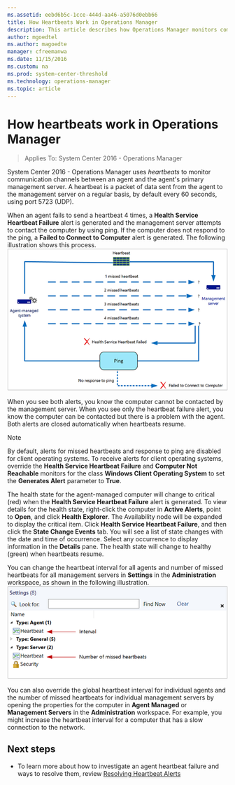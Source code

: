 ```yaml
---
ms.assetid: eebd6b5c-1cce-444d-aa46-a5076d0ebb66
title: How Heartbeats Work in Operations Manager
description: This article describes how Operations Manager monitors communication between an agent and management server.  
author: mgoedtel
ms.author: magoedte
manager: cfreemanwa
ms.date: 11/15/2016
ms.custom: na
ms.prod: system-center-threshold
ms.technology: operations-manager
ms.topic: article
---
```


# How heartbeats work in Operations Manager

>Applies To: System Center 2016 - Operations Manager

System Center 2016 - Operations Manager uses *heartbeats* to monitor communication channels between an agent and the agent's primary management server. A heartbeat is a packet of data sent from the agent to the management server on a regular basis, by default every 60 seconds, using port 5723 (UDP).  
  
When an agent fails to send a heartbeat 4 times, a **Health Service Heartbeat Failure** alert is generated and the management server attempts to contact the computer by using ping. If the computer does not respond to the ping, a **Failed to Connect to Computer** alert is generated. The following illustration shows this process.<br> ![Agent to MS Heartbeat](./media/manage-agent-heartbeat-overview/om2016-agent-heartbeat.png) 

When you see both alerts, you know the computer cannot be contacted by the management server. When you see only the heartbeat failure alert, you know the computer can be contacted but there is a problem with the agent. Both alerts are closed automatically when heartbeats resume.  
  
> [!NOTE]  
> By default, alerts for missed heartbeats and response to ping are disabled for client operating systems. To receive alerts for client operating systems, override the **Health Service Heartbeat Failure** and **Computer Not Reachable** monitors for the class **Windows Client Operating System** to set the **Generates Alert** parameter to **True**.  
  
The health state for the agent-managed computer will change to critical (red) when the **Health Service Heartbeat Failure** alert is generated. To view details for the health state, right-click the computer in **Active Alerts**, point to **Open**, and click **Health Explorer**. The Availability node will be expanded to display the critical item. Click **Health Service Heartbeat Failure**, and then click the **State Change Events** tab. You will see a list of state changes with the date and time of occurrence. Select any occurrence to display information in the **Details** pane. The health state will change to healthy (green) when heartbeats resume.  
  
You can change the heartbeat interval for all agents and number of missed heartbeats for all management servers in **Settings** in the **Administration** workspace, as shown in the following illustration.<br> ![Configure Global Heartbeat Settings](./media/manage-agent-heartbeat-overview/om2016-settings-heartbeat.png)  
 
You can also override the global heartbeat interval for individual agents and the number of missed heartbeats for individual management servers by opening the properties for the computer in **Agent Managed** or **Management Servers** in the **Administration** workspace. For example, you might increase the heartbeat interval for a computer that has a slow connection to the network.  
  
## Next steps  

- To learn more about how to investigate an agent heartbeat failure and ways to resolve them, review [Resolving Heartbeat Alerts](manage-agent-resolve-heartbeat.md)  

  
